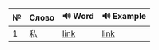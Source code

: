 | № | Слово | 🔊 Word | 🔊 Example |
|---|-------|--------|-----------|
| 1 | 私 | [link](word_0001.mp3) | [link](example_0001.mp3) |
